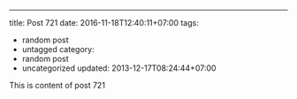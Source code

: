 ---
title: Post 721
date: 2016-11-18T12:40:11+07:00
tags:
  - random post
  - untagged
category:
  - random post
  - uncategorized
updated: 2013-12-17T08:24:44+07:00

This is content of post 721